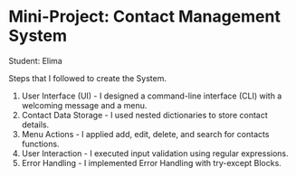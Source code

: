 # Mini-Project: Contact Management System

Student: Elima

Steps that I followed to create the System.
1. User Interface (UI) - I designed a command-line interface (CLI) with a welcoming message and a menu.
2. Contact Data Storage - I used nested dictionaries to store contact details.
3. Menu Actions - I applied add, edit, delete, and search for contacts functions.
4. User Interaction - I executed input validation using regular expressions. 
5. Error Handling - I implemented Error Handling with try-except Blocks.
